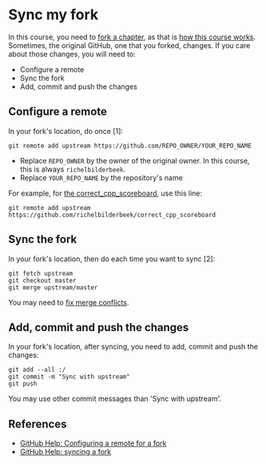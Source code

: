 # Sync my fork

In this course, you need to [fork a chapter](fork_a_chapter.md), as that is [how this course works](how_this_course_works.md).
Sometimes, the original GitHub, one that you forked, changes.
If you care about those changes, you will need to:

 * Configure a remote
 * Sync the fork
 * Add, commit and push the changes

## Configure a remote

In your fork's location, do once [1]:

```
git remote add upstream https://github.com/REPO_OWNER/YOUR_REPO_NAME
```

 * Replace `REPO_OWNER` by the owner of the original owner. In this course, this is always `richelbilderbeek`.
 * Replace `YOUR_REPO_NAME` by the repository's name

For example, for [the correct_cpp_scoreboard](https://github.com/richelbilderbeek/correct_cpp_scoreboard), use this line:

```
git remote add upstream https://github.com/richelbilderbeek/correct_cpp_scoreboard
```

## Sync the fork

In your fork's location, then do each time you want to sync [2]:

```
git fetch upstream
git checkout master
git merge upstream/master
```

You may need to [fix merge conflicts](fix_merge_conlicts.md).

## Add, commit and push the changes

In your fork's location, after syncing, you need to add, commit and push the changes:

```
git add --all :/
git commit -m "Sync with upstream"
git push
```

You may use other commit messages than 'Sync with upstream'.

## References

  * [GitHub Help: Configuring a remote for a fork](https://help.github.com/articles/configuring-a-remote-for-a-fork/)
  * [GitHub Help: syncing a fork](https://help.github.com/articles/syncing-a-fork/)
